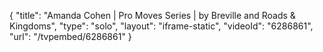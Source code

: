 {
    "title": "Amanda Cohen  | Pro Moves Series | by Breville and Roads & Kingdoms",
    "type": "solo",
    "layout": "iframe-static",
    "videoId": "6286861",
    "url": "\/tvpembed\/6286861"
}